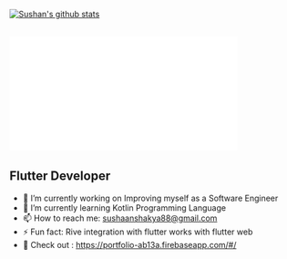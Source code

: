 [![Sushan's github stats](https://github-readme-stats.vercel.app/api?username=SushanShakya&count_private=true&show_icons=true&theme=dark)](https://github.com/anuraghazra/github-readme-stats)		


<div align="left">
	<br>
		<img src="https://github.com/SushanShakya/SushanShakya/blob/master/header.svg" width="400" height="200">
	<br>
</div>

## Flutter Developer

- 🔭 I’m currently working on Improving myself as a Software Engineer
- 🌱 I’m currently learning Kotlin Programming Language
- 📫 How to reach me: sushaanshakya88@gmail.com
- ⚡ Fun fact: Rive integration with flutter works with flutter web
- 💬 Check out : https://portfolio-ab13a.firebaseapp.com/#/

<!--
**SushanShakya/SushanShakya** is a ✨ _special_ ✨ repository because its `README.md` (this file) appears on your GitHub profile.

Here are some ideas to get you started:

- 🔭 I’m currently working on ...
- 🌱 I’m currently learning ...
- 👯 I’m looking to collaborate on ...
- 🤔 I’m looking for help with ...
- 💬 Ask me about ...
- 📫 How to reach me: ...
- 😄 Pronouns: ...
- ⚡ Fun fact: ...
-->
